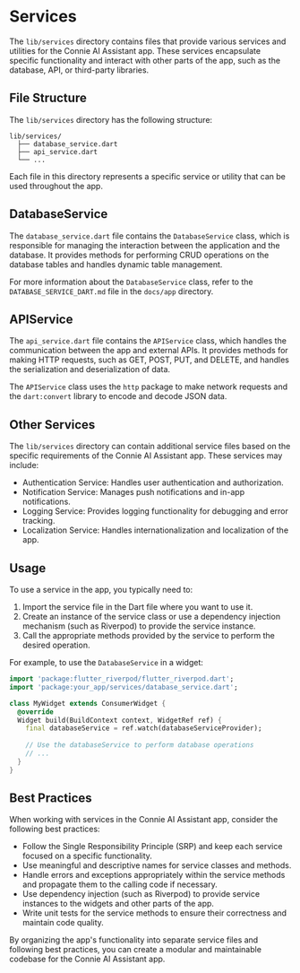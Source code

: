 # Services

The `lib/services` directory contains files that provide various services and utilities for the Connie AI Assistant app. These services encapsulate specific functionality and interact with other parts of the app, such as the database, API, or third-party libraries.

## File Structure

The `lib/services` directory has the following structure:

```
lib/services/
  ├── database_service.dart
  ├── api_service.dart
  └── ...
```

Each file in this directory represents a specific service or utility that can be used throughout the app.

## DatabaseService

The `database_service.dart` file contains the `DatabaseService` class, which is responsible for managing the interaction between the application and the database. It provides methods for performing CRUD operations on the database tables and handles dynamic table management.

For more information about the `DatabaseService` class, refer to the `DATABASE_SERVICE_DART.md` file in the `docs/app` directory.

## APIService

The `api_service.dart` file contains the `APIService` class, which handles the communication between the app and external APIs. It provides methods for making HTTP requests, such as GET, POST, PUT, and DELETE, and handles the serialization and deserialization of data.

The `APIService` class uses the `http` package to make network requests and the `dart:convert` library to encode and decode JSON data.

## Other Services

The `lib/services` directory can contain additional service files based on the specific requirements of the Connie AI Assistant app. These services may include:

- Authentication Service: Handles user authentication and authorization.
- Notification Service: Manages push notifications and in-app notifications.
- Logging Service: Provides logging functionality for debugging and error tracking.
- Localization Service: Handles internationalization and localization of the app.

## Usage

To use a service in the app, you typically need to:

1. Import the service file in the Dart file where you want to use it.
2. Create an instance of the service class or use a dependency injection mechanism (such as Riverpod) to provide the service instance.
3. Call the appropriate methods provided by the service to perform the desired operation.

For example, to use the `DatabaseService` in a widget:

```dart
import 'package:flutter_riverpod/flutter_riverpod.dart';
import 'package:your_app/services/database_service.dart';

class MyWidget extends ConsumerWidget {
  @override
  Widget build(BuildContext context, WidgetRef ref) {
    final databaseService = ref.watch(databaseServiceProvider);
    
    // Use the databaseService to perform database operations
    // ...
  }
}
```

## Best Practices

When working with services in the Connie AI Assistant app, consider the following best practices:

- Follow the Single Responsibility Principle (SRP) and keep each service focused on a specific functionality.
- Use meaningful and descriptive names for service classes and methods.
- Handle errors and exceptions appropriately within the service methods and propagate them to the calling code if necessary.
- Use dependency injection (such as Riverpod) to provide service instances to the widgets and other parts of the app.
- Write unit tests for the service methods to ensure their correctness and maintain code quality.

By organizing the app's functionality into separate service files and following best practices, you can create a modular and maintainable codebase for the Connie AI Assistant app. 